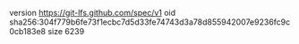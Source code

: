 version https://git-lfs.github.com/spec/v1
oid sha256:304f779b6fe73f1ecbc7d5d33fe74743d3a78d855942007e9236fc9c0cb183e8
size 6239
